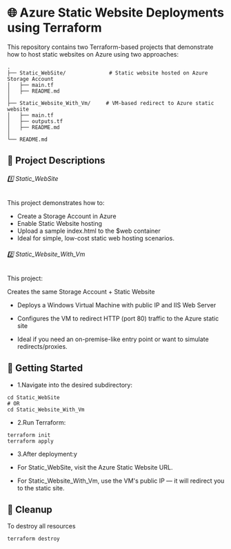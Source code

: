 # 🌐 Azure Static Website Deployments using Terraform

This repository contains two Terraform-based projects that demonstrate how to host static websites on Azure using two approaches:

```
.
├── Static_WebSite/              # Static website hosted on Azure Storage Account
│   ├── main.tf
│   ├── README.md
│
├── Static_Website_With_Vm/     # VM-based redirect to Azure static website
│   ├── main.tf
│   ├── outputs.tf
│   ├── README.md
│
└── README.md 
```

## 📌 Project Descriptions
###### 1️⃣ Static_WebSite

This project demonstrates how to:

- Create a Storage Account in Azure
- Enable Static Website hosting
- Upload a sample index.html to the $web container
- Ideal for simple, low-cost static web hosting scenarios.

###### 2️⃣ Static_Website_With_Vm
This project:

Creates the same Storage Account + Static Website

- Deploys a Windows Virtual Machine with public IP and IIS Web Server

- Configures the VM to redirect HTTP (port 80) traffic to the Azure static site

- Ideal if you need an on-premise-like entry point or want to simulate redirects/proxies.

## 🚀 Getting Started
- 1.Navigate into the desired subdirectory:
```
cd Static_WebSite
# OR
cd Static_Website_With_Vm
```
- 2.Run Terraform:
```
terraform init
terraform apply
```
- 3.After deployment:y
- For Static_WebSite, visit the Azure Static Website URL.

- For Static_Website_With_Vm, use the VM's public IP — it will redirect you to the static site.

## 🧹 Cleanup
To destroy all resources
```
terraform destroy
```
